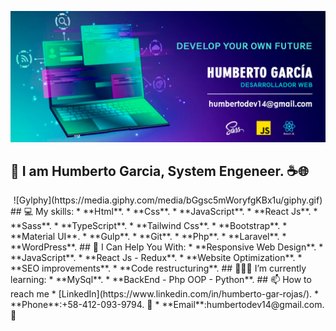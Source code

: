 ![myBanner](https://github.com/HumbertoDevelop/HumbertoDevelop/blob/main/humberto.png)
## 👋 I am Humberto Garcia, System Engeneer. ☕🌐
<div align="center">
![Gylphy](https://media.giphy.com/media/bGgsc5mWoryfgKBx1u/giphy.gif)
</div>
## 💻 My skills: 
 * **Html**.
 * **Css**.
 * **JavaScript**.
 * **React Js**.
 * **Sass**.
 * **TypeScript**.
 * **Tailwind Css**.
 * **Bootstrap**.
 * **Material UI**.
 * **Gulp**.
 * **Git**.
 * **Php**.
 * **Laravel**.
 * **WordPress**.
## 🌟 I Can Help You With:
 * **Responsive Web Design**.
 * **JavaScript**.
 * **React Js - Redux**.
 * **Website Optimization**.
 * **SEO improvements**.
 * **Code restructuring**.
## 👨🏽‍💻 I’m currently learning:
 * **MySql**.
 * **BackEnd - Php OOP - Python**.
## 📫 How to reach me 
 * [LinkedIn](https://www.linkedin.com/in/humberto-gar-rojas/).
 * **Phone**:+58-412-093-9794. 📱
 * **Email**:humbertodev14@gmail.com. 📨
